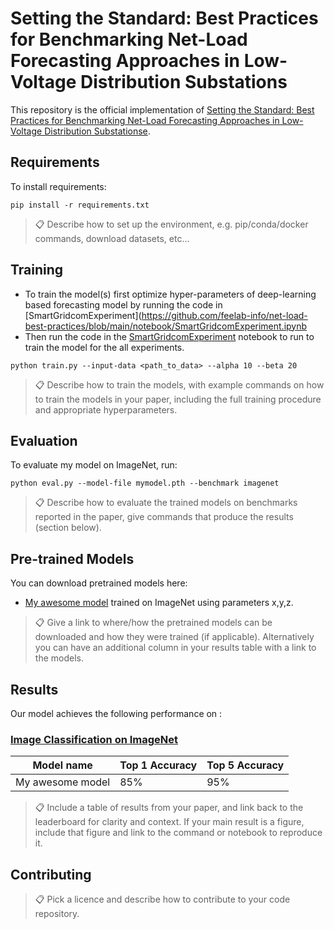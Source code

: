 # Setting the Standard: Best Practices for Benchmarking Net-Load Forecasting Approaches in Low-Voltage Distribution Substations

This repository is the official implementation of [Setting the Standard: Best Practices for Benchmarking Net-Load Forecasting Approaches in Low-Voltage Distribution Substationse](). 



## Requirements

To install requirements:

```setup
pip install -r requirements.txt
```

>📋  Describe how to set up the environment, e.g. pip/conda/docker commands, download datasets, etc...

## Training

- To train the model(s) first optimize hyper-parameters of deep-learning based forecasting model by running the code in [SmartGridcomExperiment](https://github.com/feelab-info/net-load-best-practices/blob/main/notebook/SmartGridcomExperiment.ipynb
- Then run the code in the [SmartGridcomExperiment](https://github.com/feelab-info/net-load-best-practices/blob/main/notebook/SmartGridcomExperiment.ipynb) notebook to run to train the model for the all experiments.

```train
python train.py --input-data <path_to_data> --alpha 10 --beta 20
```

>📋  Describe how to train the models, with example commands on how to train the models in your paper, including the full training procedure and appropriate hyperparameters.

## Evaluation

To evaluate my model on ImageNet, run:

```eval
python eval.py --model-file mymodel.pth --benchmark imagenet
```

>📋  Describe how to evaluate the trained models on benchmarks reported in the paper, give commands that produce the results (section below).

## Pre-trained Models

You can download pretrained models here:

- [My awesome model](https://drive.google.com/mymodel.pth) trained on ImageNet using parameters x,y,z. 

>📋  Give a link to where/how the pretrained models can be downloaded and how they were trained (if applicable).  Alternatively you can have an additional column in your results table with a link to the models.

## Results

Our model achieves the following performance on :

### [Image Classification on ImageNet](https://paperswithcode.com/sota/image-classification-on-imagenet)

| Model name         | Top 1 Accuracy  | Top 5 Accuracy |
| ------------------ |---------------- | -------------- |
| My awesome model   |     85%         |      95%       |

>📋  Include a table of results from your paper, and link back to the leaderboard for clarity and context. If your main result is a figure, include that figure and link to the command or notebook to reproduce it. 


## Contributing

>📋  Pick a licence and describe how to contribute to your code repository. 

